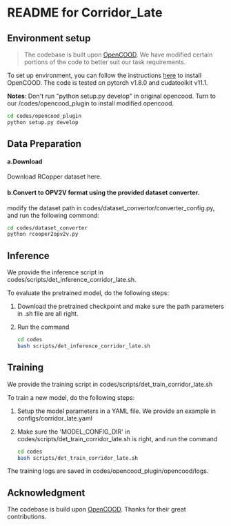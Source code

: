 # README for Corridor_Late

## Environment setup
> The codebase is built upon [OpenCOOD](https://github.com/DerrickXuNu/OpenCOOD). We have modified certain portions of the code to better suit our task requirements.

To set up environment, you can follow the instructions [here](https://opencood.readthedocs.io/en/latest/md_files/installation.html) to install OpenCOOD. The code is tested on pytorch v1.8.0 and cudatoolkit v11.1.

<b>Notes</b>: Don't run "python setup.py develop" in original opencood. Turn to our /codes/opencood_plugin to install modified opencood.
```bash
cd codes/opencood_plugin
python setup.py develop
```

## Data Preparation
#### a.Download
Download RCopper dataset here.
#### b.Convert to OPV2V format using the provided dataset converter.
modify the dataset path in codes/dataset_convertor/converter_config.py, and run the following commond:
```bash
cd codes/dataset_converter
python rcooper2opv2v.py
```

## Inference
We provide the inference script in codes/scripts/det_inference_corridor_late.sh.

To evaluate the pretrained model, do the following steps:

1. Download the pretrained checkpoint and make sure the path parameters in .sh file are all right.

2. Run the command

    ```bash
    cd codes
    bash scripts/det_inference_corridor_late.sh
    ```

## Training
We provide the training script in codes/scripts/det_train_corridor_late.sh

To train a new model, do the following steps:

1. Setup the model parameters in a YAML file. We provide an example in configs/corridor_late.yaml

2. Make sure the 'MODEL_CONFIG_DIR' in codes/scripts/det_train_corridor_late.sh is right, and run the command

    ```bash
    cd codes
    bash scripts/det_train_corridor_late.sh
    ```

The training logs are saved in codes/opencood_plugin/opencood/logs.


## Acknowledgment
The codebase is build upon [OpenCOOD](https://github.com/DerrickXuNu/OpenCOOD). Thanks for their great contributions.
